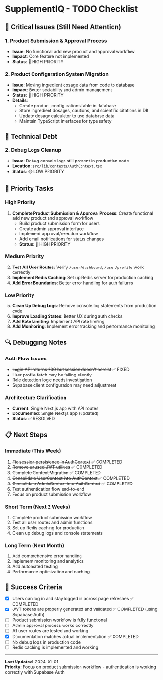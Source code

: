 # SupplementIQ - TODO Checklist
## 🚨 Critical Issues (Still Need Attention)

### 1. Product Submission & Approval Process
- **Issue**: No functional add new product and approval workflow
- **Impact**: Core feature not implemented
- **Status**: 🔴 HIGH PRIORITY

### 2. Product Configuration System Migration
- **Issue**: Moving ingredient dosage data from code to database
- **Impact**: Better scalability and admin management
- **Status**: 🔴 HIGH PRIORITY
- **Details**: 
  - Create product_configurations table in database
  - Store ingredient dosages, cautions, and scientific citations in DB
  - Update dosage calculator to use database data
  - Maintain TypeScript interfaces for type safety

## 🔧 Technical Debt

### 2. Debug Logs Cleanup
- **Issue**: Debug console logs still present in production code
- **Location**: `src/lib/contexts/AuthContext.tsx`
- **Status**: 🟡 LOW PRIORITY

## 🎯 Priority Tasks

### High Priority
1. **Complete Product Submission & Approval Process**: Create functional add new product and approval workflow
   - Build product submission form for users
   - Create admin approval interface
   - Implement approval/rejection workflow
   - Add email notifications for status changes
   - **Status**: 🔴 HIGH PRIORITY

### Medium Priority
2. **Test All User Routes**: Verify `/user/dashboard`, `/user/profile` work correctly
3. **Implement Redis Caching**: Set up Redis server for production caching
4. **Add Error Boundaries**: Better error handling for auth failures

### Low Priority
5. **Clean Up Debug Logs**: Remove console.log statements from production code
6. **Improve Loading States**: Better UX during auth checks
7. **Add Rate Limiting**: Implement API rate limiting
8. **Add Monitoring**: Implement error tracking and performance monitoring

## 🔍 Debugging Notes

### Auth Flow Issues
- ~~Login API returns 200 but session doesn't persist~~ ✅ FIXED
- User profile fetch may be failing silently
- Role detection logic needs investigation
- Supabase client configuration may need adjustment

### Architecture Clarification
- **Current**: Single Next.js app with API routes
- **Documented**: Single Next.js app (updated)
- **Status**: ✅ RESOLVED

## 📋 Next Steps

### Immediate (This Week)
1. ~~Fix session persistence in AuthContext~~ ✅ COMPLETED
2. ~~Remove unused JWT utilities~~ ✅ COMPLETED
3. ~~Complete Context Migration~~ ✅ COMPLETED
4. ~~Consolidate UserContext into AuthContext~~ ✅ COMPLETED
5. ~~Consolidate AdminContext into AuthContext~~ ✅ COMPLETED
6. Test authentication flow end-to-end
7. Focus on product submission workflow

### Short Term (Next 2 Weeks)
1. Complete product submission workflow
2. Test all user routes and admin functions
3. Set up Redis caching for production
4. Clean up debug logs and console statements

### Long Term (Next Month)
1. Add comprehensive error handling
2. Implement monitoring and analytics
3. Add automated testing
4. Performance optimization and caching

## 🎯 Success Criteria

- [x] Users can log in and stay logged in across page refreshes ✅ COMPLETED
- [x] JWT tokens are properly generated and validated ✅ COMPLETED (using Supabase Auth)
- [ ] Product submission workflow is fully functional
- [ ] Admin approval process works correctly
- [ ] All user routes are tested and working
- [x] Documentation matches actual implementation ✅ COMPLETED
- [ ] No debug logs in production code
- [ ] Redis caching is implemented and working

---

**Last Updated**: 2024-01-01  
**Priority**: Focus on product submission workflow - authentication is working correctly with Supabase Auth